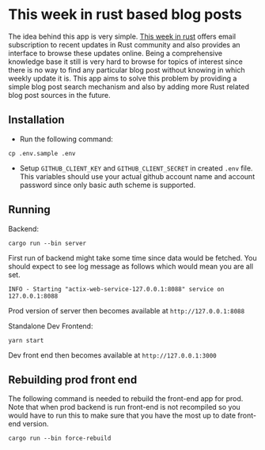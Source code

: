 # This week in rust based blog posts

The idea behind this app is very simple. [This week in rust](https://github.com/emberian/this-week-in-rust) offers email subscription to recent updates in Rust community and also provides an interface to browse these updates online. Being a comprehensive knowledge base it still is very hard to browse for topics of interest since there is no way to find any particular blog post without knowing in which weekly update it is. This app aims to solve this problem by providing a simple blog post search mechanism and also by adding more Rust related blog post sources in the future.

## Installation

- Run the following command:
```shell script
cp .env.sample .env
```
- Setup `GITHUB_CLIENT_KEY` and `GITHUB_CLIENT_SECRET` in created `.env` file. This variables should use your actual github account name and account password since only basic auth scheme is supported.

## Running

Backend:
```shell script
cargo run --bin server
```

First run of backend might take some time since data would be fetched. You should expect to see log message as follows which would mean you are all set.

```
INFO - Starting "actix-web-service-127.0.0.1:8088" service on 127.0.0.1:8088
```

Prod version of server then becomes available at `http://127.0.0.1:8088`

Standalone Dev Frontend:
```shell script
yarn start
```

Dev front end then becomes available at `http://127.0.0.1:3000`

## Rebuilding prod front end

The following command is needed to rebuild the front-end app for prod. Note that when prod backend is run front-end is not recompiled so you would have to run this to make sure that you have the most up to date front-end version.
```shell script
cargo run --bin force-rebuild
```